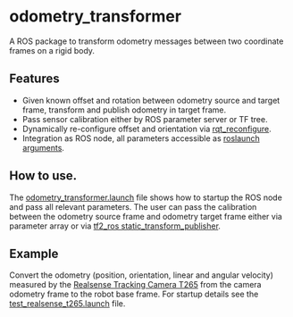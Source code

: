 # odometry_transformer
A ROS package to transform odometry messages between two coordinate frames on a rigid body.

## Features
- Given known offset and rotation between odometry source and target frame, transform and publish odometry in target frame.
- Pass sensor calibration either by ROS parameter server or TF tree.
- Dynamically re-configure offset and orientation via [rqt_reconfigure](http://wiki.ros.org/rqt_reconfigure).
- Integration as ROS node, all parameters accessible as [roslaunch arguments](launch/odometry_transformer.launch).

## How to use.
The [odometry_transformer.launch](launch/odometry_transformer.launch) file shows how to startup the ROS node and pass all relevant parameters. The user can pass the calibration between the odometry source frame and odometry target frame either via parameter array or via [tf2_ros static_transform_publisher](http://wiki.ros.org/tf2_ros).

## Example
Convert the odometry (position, orientation, linear and angular velocity) measured by the [Realsense Tracking Camera T265](https://www.intelrealsense.com/tracking-camera-t265/) from the camera odometry frame to the robot base frame. For startup details see the [test_realsense_t265.launch](test/launch/test_realsense_t265.launch) file.

